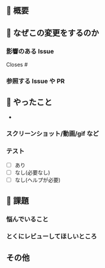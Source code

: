 ## 📝 概要

## 🧐 なぜこの変更をするのか

### 影響のある Issue

Closes #

### 参照する Issue や PR

## 💪 やったこと

-

### スクリーンショット/動画/gif など

### テスト

- [ ] あり
- [ ] なし(必要なし)
- [ ] なし(ヘルプが必要)

## 💬 課題

### 悩んでいること

### とくにレビューしてほしいところ

## その他
